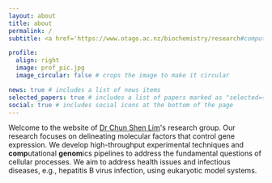 ```yaml
---
layout: about
title: about
permalink: /
subtitle: <a href='https://www.otago.ac.nz/biochemistry/research#computational-molecular-biology'>Department of Biochemistry, University of Otago</a>

profile:
  align: right
  image: prof_pic.jpg
  image_circular: false # crops the image to make it circular

news: true # includes a list of news items
selected_papers: true # includes a list of papers marked as "selected={true}"
social: true # includes social icons at the bottom of the page
---
```


Welcome to the website of [Dr Chun Shen Lim](https://compgenom.github.io/cv/)'s research group. Our research focuses on delineating molecular factors that control gene expression. We develop high-throughput experimental techniques and **comp**utational **genom**ics pipelines to address the fundamental questions of cellular processes. We aim to address health issues and infectious diseases, e.g., hepatitis B virus infection, using eukaryotic model systems.
